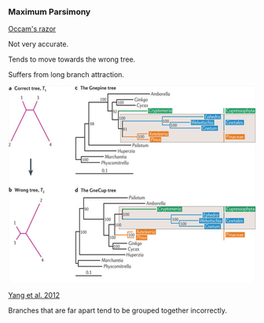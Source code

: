 ### Maximum Parsimony

<a href="https://en.wikipedia.org/wiki/Occam%27s_razor" target="_blank">Occam's razor</a>

Not very accurate.

Tends to move towards the wrong tree.

Suffers from long branch attraction.


<img src="img/LongBranch.png" height="400">

<a href="http://www.nature.com/nrg/journal/v13/n5/full/nrg3186.html#B23" target="_blank">Yang et al. 2012</a>

Branches that are far apart tend to be grouped together incorrectly.